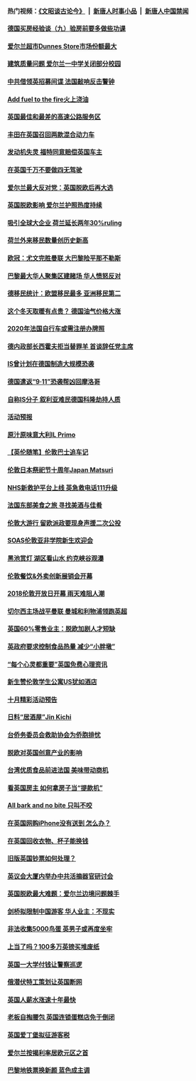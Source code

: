 #### 热门视频：[《文昭谈古论今》](https://github.com/gfw-breaker/wenzhao/blob/master/README.md?t=10270032) &nbsp;|&nbsp; [新唐人时事小品](https://github.com/gfw-breaker/ntdtv-comedy/blob/master/README.md?t=10270032) &nbsp;|&nbsp; [新唐人中国禁闻](https://github.com/gfw-breaker/ntdtv-news/blob/master/README.md?t=10270032)

#### [德国买房经验谈（九）验房前要多做些功课](../pages/nsc974/n10810647.md?t=10270032) 

#### [爱尔兰超市Dunnes Store市场份额最大](../pages/nsc974/n10810621.md?t=10270032) 

#### [建筑质量问题 爱尔兰一中学关闭部分校园](../pages/nsc974/n10810599.md?t=10270032) 

#### [中共借领英招募间谍 法国敲响反击警钟](../pages/nsc974/n10808700.md?t=10270032) 

#### [Add fuel to the fire火上浇油](../pages/nsc974/n10808877.md?t=10270032) 

#### [英国最佳和最差的高速公路服务区](../pages/nsc974/n10808870.md?t=10270032) 

#### [丰田在英国召回两款混合动力车](../pages/nsc974/n10808859.md?t=10270032) 

#### [发动机失灵 福特同意赔偿英国车主](../pages/nsc974/n10808842.md?t=10270032) 

#### [在英国千万不要做四无驾驶](../pages/nsc974/n10808828.md?t=10270032) 

#### [爱尔兰最大反对党：英国脱欧后再大选](../pages/nsc974/n10808028.md?t=10270032) 

#### [英国脱欧影响 爱尔兰护照热度持续](../pages/nsc974/n10808001.md?t=10270032) 

#### [吸引全球大企业 荷兰延长两年30%ruling](../pages/nsc974/n10807940.md?t=10270032) 

#### [荷兰外来移民数量创历史新高](../pages/nsc974/n10807850.md?t=10270032) 

#### [欧冠：尤文完胜曼联 大巴黎险平那不勒斯](../pages/nsc974/n10806938.md?t=10270032) 

#### [巴黎最大华人聚集区建赌场 华人愤怒反对](../pages/nsc974/n10805445.md?t=10270032) 

#### [德移民统计：欧盟移民最多 亚洲移民第二](../pages/nsc974/n10805377.md?t=10270032) 

#### [这个冬天取暖有点贵？ 德国油气价格大涨](../pages/nsc974/n10805323.md?t=10270032) 

#### [2020年法国自行车或需注册办牌照](../pages/nsc974/n10805517.md?t=10270032) 

#### [德内政部长西霍夫拒当替罪羊 首谈辞任党主席](../pages/nsc974/n10805185.md?t=10270032) 

#### [IS曾计划在德国制造大规模恐袭](../pages/nsc974/n10803787.md?t=10270032) 

#### [德国遣返“9·11”恐袭帮凶回摩洛哥](../pages/nsc974/n10803883.md?t=10270032) 

#### [自称IS分子 叙利亚难民德国科隆劫持人质](../pages/nsc974/n10803842.md?t=10270032) 

#### [活动预报](../pages/nsc974/n10803032.md?t=10270032) 

#### [原汁原味意大利IL Primo](../pages/nsc974/n10802970.md?t=10270032) 

#### [【英伦随笔】伦敦巴士追车记](../pages/nsc974/n10802956.md?t=10270032) 

#### [伦敦日本祭祀节十周年Japan Matsuri](../pages/nsc974/n10802926.md?t=10270032) 

#### [NHS新救护平台上线 英急救电话111升级](../pages/nsc974/n10802902.md?t=10270032) 

#### [法国东部美食之旅 寻找美酒与佳肴](../pages/nsc974/n10801640.md?t=10270032) 

#### [伦敦大游行 留欧派政要现身声援二次公投](../pages/nsc974/n10801279.md?t=10270032) 

#### [SOAS伦敦亚非学院新生欢迎会](../pages/nsc974/n10800385.md?t=10270032) 

#### [黑池赏灯 湖区看山水 约克峡谷观瀑](../pages/nsc974/n10800379.md?t=10270032) 

#### [伦敦餐饮&外卖创新展销会开幕](../pages/nsc974/n10800370.md?t=10270032) 

#### [2018伦敦开放日开幕 雨天难阻人潮](../pages/nsc974/n10800357.md?t=10270032) 

#### [切尔西主场战平曼联 曼城和利物浦领跑英超](../pages/nsc974/n10799387.md?t=10270032) 

#### [英国60%零售业主：脱欧加剧人才短缺](../pages/nsc974/n10798814.md?t=10270032) 

#### [英政府要求控制食品热量 减少“小胖墩”](../pages/nsc974/n10798915.md?t=10270032) 

#### [“每个心灵都重要”英国免费心理资讯](../pages/nsc974/n10798906.md?t=10270032) 

#### [新生赞伦敦学生公寓US犹如酒店](../pages/nsc974/n10798881.md?t=10270032) 

#### [十月精彩活动预告](../pages/nsc974/n10798869.md?t=10270032) 

#### [日料“居酒屋”Jin Kichi](../pages/nsc974/n10798856.md?t=10270032) 

#### [台侨务委员会救助协会为侨胞排忧](../pages/nsc974/n10798830.md?t=10270032) 

#### [脱欧对英国创意产业的影响](../pages/nsc974/n10798806.md?t=10270032) 

#### [台湾优质食品前进法国 美味带动商机](../pages/nsc974/n10796380.md?t=10270032) 

#### [看英国房主 如何拿房子当“提款机”](../pages/nsc974/n10795639.md?t=10270032) 

#### [All bark and no bite 只叫不咬](../pages/nsc974/n10795626.md?t=10270032) 

#### [在英国网购iPhone没有送到 怎么办？](../pages/nsc974/n10795611.md?t=10270032) 

#### [在英国回收衣物、杯子能换钱](../pages/nsc974/n10795600.md?t=10270032) 

#### [旧版英国钞票如何处理？](../pages/nsc974/n10795574.md?t=10270032) 

#### [英议会大厦内举办中共活摘器官研讨会](../pages/nsc974/n10795559.md?t=10270032) 

#### [英国脱欧最大难题：爱尔兰边境问题棘手](../pages/nsc974/n10793065.md?t=10270032) 

#### [剑桥拟限制中国游客 华人业主：不现实](../pages/nsc974/n10793028.md?t=10270032) 

#### [非法收集5000鸟蛋 英男子或再度坐牢](../pages/nsc974/n10793168.md?t=10270032) 

#### [上当了吗？100多万英镑买堆废纸](../pages/nsc974/n10793153.md?t=10270032) 

#### [英国一大学付钱让警察巡逻](../pages/nsc974/n10793144.md?t=10270032) 

#### [俄潜伏特工策划让英国断网](../pages/nsc974/n10793138.md?t=10270032) 

#### [英国人薪水涨速十年最快](../pages/nsc974/n10793134.md?t=10270032) 

#### [老板自掏腰包 英国连锁蛋糕店免于倒闭](../pages/nsc974/n10793123.md?t=10270032) 

#### [英国爱丁堡拟征游客税](../pages/nsc974/n10793043.md?t=10270032) 

#### [爱尔兰按揭利率居欧元区之首](../pages/nsc974/n10792636.md?t=10270032) 

#### [巴黎地铁票换新颜 蓝色成主调](../pages/nsc974/n10792539.md?t=10270032) 

